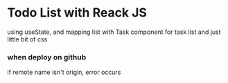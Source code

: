 # Todo List with Reack JS

using useState, and mapping list with Task component for task list
and just little bit of css


### when deploy on github
if remote name isn't origin,
error occurs
